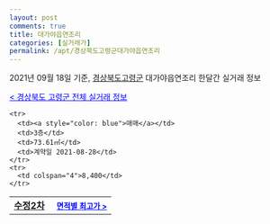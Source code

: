```yaml
---
layout: post
comments: true
title: 대가야읍연조리
categories: [실거래가]
permalink: /apt/경상북도고령군대가야읍연조리
---
```


2021년 09월 18일 기준, <a href="/apt/경상북도고령군">경상북도고령군</a> 대가야읍연조리 한달간 실거래 정보

<a style="color: blue;" href="/apt/경상북도고령군">< 경상북도 고령군 전체 실거래 정보</a>
<!---- start ---->
<table>
  <tr>
    <td colspan="4" style="font-weight: bold;"><a href="/apt/경상북도고령군대가야읍연조리수정2차">수정2차</a> &nbsp;&nbsp;&nbsp; <a style="color: blue; font-size: smaller;" href="/apt/경상북도고령군대가야읍연조리수정2차">면적별 최고가 ></a></td>
  </tr>
    
    <tr>
      <td><a style="color: blue">매매</a></td>
      <td>3층</td>
      <td>73.61㎡</td>
      <td>계약일 2021-08-28</td>
    </tr>
    <tr>
      <td colspan="4">8,400</td>
    </tr>
      
</table>
<!---- end ---->
    